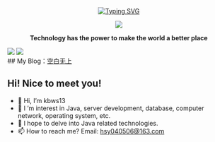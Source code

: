 <div align="center">
    
  <!-- dynamic typing effect 动态打字效果 -->
  <div align="center">
    <a href="https://blog.sunguoqi.com/">
      <img src="https://readme-typing-svg.demolab.com?font=Fira+Code&pause=1000&width=435&lines=println(%22Hello%2C%20World%22);空白无上&center=true&size=27" alt="Typing SVG" />
    </a>
  </div>

  <!-- knock code pictures 敲代码的图片 -->
  <img src="https://cdn.jsdelivr.net/gh/sun0225SUN/sun0225SUN/assets/images/coding.gif" /><br>
  
<p><b>Technology has the power to make the world a better place</b></p>

</div>

<div>
  <img src="https://github-readme-stats.vercel.app/api?username=kbws13&show_icons=true&theme=vue"/>
  <img src="https://github-readme-stats.vercel.app/api/top-langs/?username=kbws13&layout=compact&langs_count=6"/>
</div>
## My Blog：<a href="https://kbws.xyz">空白无上</a>

## Hi! Nice to meet you!

<!-- 个人简介 -->
- 👋 Hi, I’m kbws13
- 👀 I ’m interest in Java, server development, database, computer network, operating system, etc.
- 💞️ I hope to delve into Java related technologies.
- 📫 How to reach me? Email: hsy040506@163.com
